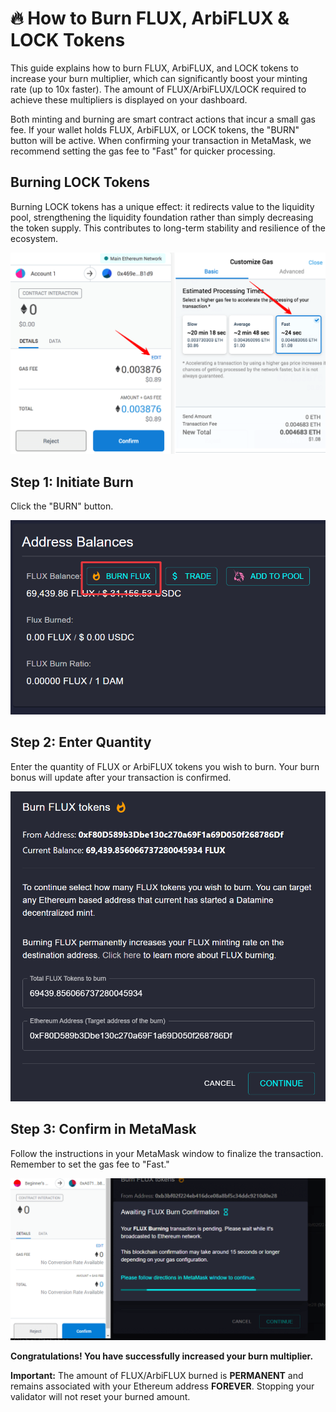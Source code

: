 # 🔥 How to Burn FLUX, ArbiFLUX & LOCK Tokens

This guide explains how to burn FLUX, ArbiFLUX, and LOCK tokens to increase your burn multiplier, which can significantly boost your minting rate (up to 10x faster). The amount of FLUX/ArbiFLUX/LOCK required to achieve these multipliers is displayed on your dashboard.

Both minting and burning are smart contract actions that incur a small gas fee. If your wallet holds FLUX, ArbiFLUX, or LOCK tokens, the "BURN" button will be active. When confirming your transaction in MetaMask, we recommend setting the gas fee to "Fast" for quicker processing.

## Burning LOCK Tokens

Burning LOCK tokens has a unique effect: it redirects value to the liquidity pool, strengthening the liquidity foundation rather than simply decreasing the token supply. This contributes to long-term stability and resilience of the ecosystem.

![Burning](../../helpArticles/assets/images/pngs/burningFlux/burningFlux1.png)

## Step 1: Initiate Burn
Click the "BURN" button.

![Burning](../../helpArticles/assets/images/pngs/burningFlux/burningFlux2.png#_maxWidth=512)

## Step 2: Enter Quantity
Enter the quantity of FLUX or ArbiFLUX tokens you wish to burn. Your burn bonus will update after your transaction is confirmed.

![Burning](../../helpArticles/assets/images/pngs/burningFlux/burningFlux3.png#_maxWidth=512)

## Step 3: Confirm in MetaMask
Follow the instructions in your MetaMask window to finalize the transaction. Remember to set the gas fee to "Fast."

![Burning](../../helpArticles/assets/images/pngs/burningFlux/burningFlux4.png)

**Congratulations! You have successfully increased your burn multiplier.**

**Important:** The amount of FLUX/ArbiFLUX burned is **PERMANENT** and remains associated with your Ethereum address **FOREVER**. Stopping your validator will not reset your burned amount.